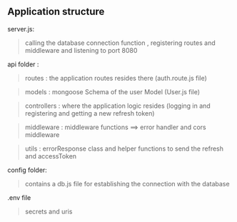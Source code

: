 ## Application structure

server.js:

> calling the database connection function , registering routes and middleware and listening to port 8080

api folder :

> routes : the application routes resides there (auth.route.js file)

> models : mongoose Schema of the user Model (User.js file)

> controllers : where the application logic resides (logging in and registering and getting a new refresh token)

> middleware : middleware functions ==> error handler and cors middleware

> utils : errorResponse class and helper functions to send the refresh and accessToken

config folder:

> contains a db.js file for establishing the connection with the database

.env file

> secrets and uris
